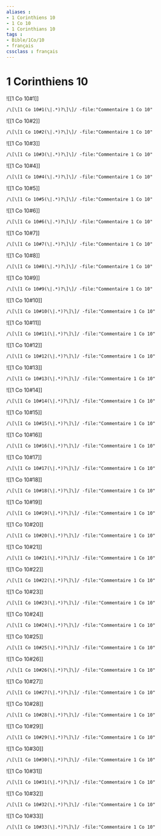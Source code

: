 ```yaml
---
aliases : 
- 1 Corinthiens 10
- 1 Co 10
- 1 Corinthians 10
tags : 
- Bible/1Co/10
- français
cssclass : français
---
```


# 1 Corinthiens 10

![[1 Co 10#1]]

```query
/\[\[1 Co 10#1(\|.*)?\]\]/ -file:"Commentaire 1 Co 10"
```

![[1 Co 10#2]]

```query
/\[\[1 Co 10#2(\|.*)?\]\]/ -file:"Commentaire 1 Co 10"
```

![[1 Co 10#3]]

```query
/\[\[1 Co 10#3(\|.*)?\]\]/ -file:"Commentaire 1 Co 10"
```

![[1 Co 10#4]]

```query
/\[\[1 Co 10#4(\|.*)?\]\]/ -file:"Commentaire 1 Co 10"
```

![[1 Co 10#5]]

```query
/\[\[1 Co 10#5(\|.*)?\]\]/ -file:"Commentaire 1 Co 10"
```

![[1 Co 10#6]]

```query
/\[\[1 Co 10#6(\|.*)?\]\]/ -file:"Commentaire 1 Co 10"
```

![[1 Co 10#7]]

```query
/\[\[1 Co 10#7(\|.*)?\]\]/ -file:"Commentaire 1 Co 10"
```

![[1 Co 10#8]]

```query
/\[\[1 Co 10#8(\|.*)?\]\]/ -file:"Commentaire 1 Co 10"
```

![[1 Co 10#9]]

```query
/\[\[1 Co 10#9(\|.*)?\]\]/ -file:"Commentaire 1 Co 10"
```

![[1 Co 10#10]]

```query
/\[\[1 Co 10#10(\|.*)?\]\]/ -file:"Commentaire 1 Co 10"
```

![[1 Co 10#11]]

```query
/\[\[1 Co 10#11(\|.*)?\]\]/ -file:"Commentaire 1 Co 10"
```

![[1 Co 10#12]]

```query
/\[\[1 Co 10#12(\|.*)?\]\]/ -file:"Commentaire 1 Co 10"
```

![[1 Co 10#13]]

```query
/\[\[1 Co 10#13(\|.*)?\]\]/ -file:"Commentaire 1 Co 10"
```

![[1 Co 10#14]]

```query
/\[\[1 Co 10#14(\|.*)?\]\]/ -file:"Commentaire 1 Co 10"
```

![[1 Co 10#15]]

```query
/\[\[1 Co 10#15(\|.*)?\]\]/ -file:"Commentaire 1 Co 10"
```

![[1 Co 10#16]]

```query
/\[\[1 Co 10#16(\|.*)?\]\]/ -file:"Commentaire 1 Co 10"
```

![[1 Co 10#17]]

```query
/\[\[1 Co 10#17(\|.*)?\]\]/ -file:"Commentaire 1 Co 10"
```

![[1 Co 10#18]]

```query
/\[\[1 Co 10#18(\|.*)?\]\]/ -file:"Commentaire 1 Co 10"
```

![[1 Co 10#19]]

```query
/\[\[1 Co 10#19(\|.*)?\]\]/ -file:"Commentaire 1 Co 10"
```

![[1 Co 10#20]]

```query
/\[\[1 Co 10#20(\|.*)?\]\]/ -file:"Commentaire 1 Co 10"
```

![[1 Co 10#21]]

```query
/\[\[1 Co 10#21(\|.*)?\]\]/ -file:"Commentaire 1 Co 10"
```

![[1 Co 10#22]]

```query
/\[\[1 Co 10#22(\|.*)?\]\]/ -file:"Commentaire 1 Co 10"
```

![[1 Co 10#23]]

```query
/\[\[1 Co 10#23(\|.*)?\]\]/ -file:"Commentaire 1 Co 10"
```

![[1 Co 10#24]]

```query
/\[\[1 Co 10#24(\|.*)?\]\]/ -file:"Commentaire 1 Co 10"
```

![[1 Co 10#25]]

```query
/\[\[1 Co 10#25(\|.*)?\]\]/ -file:"Commentaire 1 Co 10"
```

![[1 Co 10#26]]

```query
/\[\[1 Co 10#26(\|.*)?\]\]/ -file:"Commentaire 1 Co 10"
```

![[1 Co 10#27]]

```query
/\[\[1 Co 10#27(\|.*)?\]\]/ -file:"Commentaire 1 Co 10"
```

![[1 Co 10#28]]

```query
/\[\[1 Co 10#28(\|.*)?\]\]/ -file:"Commentaire 1 Co 10"
```

![[1 Co 10#29]]

```query
/\[\[1 Co 10#29(\|.*)?\]\]/ -file:"Commentaire 1 Co 10"
```

![[1 Co 10#30]]

```query
/\[\[1 Co 10#30(\|.*)?\]\]/ -file:"Commentaire 1 Co 10"
```

![[1 Co 10#31]]

```query
/\[\[1 Co 10#31(\|.*)?\]\]/ -file:"Commentaire 1 Co 10"
```

![[1 Co 10#32]]

```query
/\[\[1 Co 10#32(\|.*)?\]\]/ -file:"Commentaire 1 Co 10"
```

![[1 Co 10#33]]

```query
/\[\[1 Co 10#33(\|.*)?\]\]/ -file:"Commentaire 1 Co 10"
```

